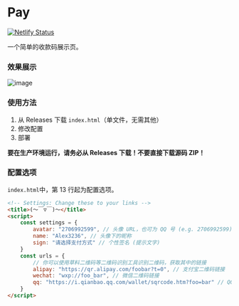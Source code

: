 # Pay

[![Netlify Status](https://api.netlify.com/api/v1/badges/7badc2ac-2e40-4ed2-8df5-704a25fc921d/deploy-status)](https://app.netlify.com/sites/al-pay/deploys)

一个简单的收款码展示页。

### 效果展示

![image](https://user-images.githubusercontent.com/45303195/154835925-7bdd539b-550c-4734-bdfa-9aa64744e5e5.png)

### 使用方法

1. 从 Releases 下载 `index.html`（单文件，无需其他）
2. 修改配置
3. 部署

**要在生产环境运行，请务必从 Releases 下载！不要直接下载源码 ZIP！**

### 配置选项

`index.html`中，第 13 行起为配置选项。

```html
<!-- Settings: Change these to your links -->
<title>(～￣▽￣)～</title>
<script>
    const settings = {
        avatar: "2706992599", // 头像 URL，也可为 QQ 号 (e.g. 2706992599) 或 Github 用户名 (e.g. @alex3236)
        name: "Alex3236", // 头像下的昵称
        sign: "请选择支付方式" // 个性签名 (提示文字)
    }
    const urls = {
        // 你可以使用草料二维码等二维码识别工具识别二维码，获取其中的链接
        alipay: "https://qr.alipay.com/foobar?t=0", // 支付宝二维码链接
        wechat: "wxp://foo_bar", // 微信二维码链接
        qq: "https://i.qianbao.qq.com/wallet/sqrcode.htm?foo=bar" // QQ 二维码链接
    }
</script>
```
